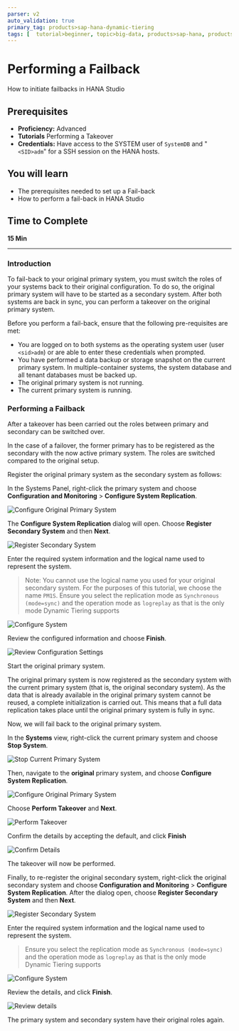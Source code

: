 ```yaml
---
parser: v2
auto_validation: true
primary_tag: products>sap-hana-dynamic-tiering
tags: [  tutorial>beginner, topic>big-data, products>sap-hana, products>sap-hana-dynamic-tiering, products>sap-hana-studio ]
---
```


# Performing a Failback
<!-- description --> How to initiate failbacks in HANA Studio

## Prerequisites
 - **Proficiency:** Advanced
 - **Tutorials** Performing a Takeover
 - **Credentials:** Have access to the SYSTEM user of  `SystemDB` and "`<SID>adm`" for a SSH session on the HANA hosts.


## You will learn
- The prerequisites needed to set up a Fail-back
- How to perform a fail-back in HANA Studio
## Time to Complete
**15 Min**

---

### Introduction

To fail-back to your original primary system, you must switch the roles of your systems back to their original configuration. To do so, the original primary system will have to be started as a secondary system. After both systems are back in sync, you can perform a takeover on the original primary system.

Before you perform a fail-back, ensure that the following pre-requisites are met:

- You are logged on to both systems as the operating system user (user `<sid>adm`) or are able to enter these credentials when prompted.
- You have performed a data backup or storage snapshot on the current primary system. In multiple-container systems, the system database and all tenant databases must be backed up.
- The original primary system is not running.
- The current primary system is running.


### Performing a Failback

After a takeover has been carried out the roles between primary and secondary can be switched over.

In the case of a failover, the former primary has to be registered as the secondary with the now active primary system. The roles are switched compared to the original setup.

Register the original primary system as the secondary system as follows:

In the Systems Panel, right-click the primary system and choose **Configuration and Monitoring** > **Configure System Replication**.

![Configure Original Primary System](configure-system-replication.png)

The **Configure System Replication** dialog will open. Choose **Register Secondary System** and then **Next**.

![Register Secondary System](register-secondary-system.png)

Enter the required system information and the logical name used to represent the system.
> Note: You cannot use the logical name you used for your original secondary system. For the purposes of this tutorial, we choose the name `PM1S`.
> Ensure you select the replication mode as `Synchronous (mode=sync)` and the operation mode as `logreplay` as that is the only mode Dynamic Tiering supports

![Configure System](configure-system.png)

Review the configured information and choose **Finish**.

![Review Configuration Settings](review-configuration-settings.png)

Start the original primary system.

The original primary system is now registered as the secondary system with the current primary system (that is, the original secondary system). As the data that is already available in the original primary system cannot be reused, a complete initialization is carried out. This means that a full data replication takes place until the original primary system is fully in sync.

Now, we will fail back to the original primary system.

In the **Systems** view, right-click the current primary system and choose **Stop System**.

![Stop Current Primary System](stop-current-primary.png)

Then, navigate to the **original** primary system, and choose **Configure System Replication**.

![Configure Original Primary System](configure-original-primary-system.png)

Choose **Perform Takeover** and **Next**.

![Perform Takeover](perform-takeover.png)

Confirm the details by accepting the default, and click **Finish**

![Confirm Details](confirm-details.png)

The takeover will now be performed.

Finally, to re-register the original secondary system, right-click the original secondary system and choose **Configuration and Monitoring** > **Configure System Replication**. After the dialog open, choose **Register Secondary System** and then **Next**.

![Register Secondary System](register-secondary-system.png)

Enter the required system information and the logical name used to represent the system.
> Ensure you select the replication mode as `Synchronous (mode=sync)` and the operation mode as `logreplay` as that is the only mode Dynamic Tiering supports

![Configure System](configure-system0.png)

Review the details, and click **Finish**.

![Review details](review-configuration-settings0.png)

The primary system and secondary system have their original roles again.


